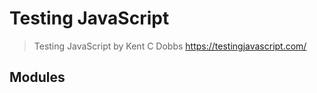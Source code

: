 # Testing JavaScript
> Testing JavaScript by Kent C Dobbs https://testingjavascript.com/

## Modules
